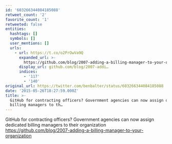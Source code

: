 ```yaml
---
id: '603266344084185088'
retweet_count: '2'
favorite_count: '1'
retweeted: false
entities:
  hashtags: []
  symbols: []
  user_mentions: []
  urls:
    - url: https://t.co/o2PrOwVa9Q
      expanded_url: >-
        https://github.com/blog/2007-adding-a-billing-manager-to-your-organization
      display_url: github.com/blog/2007-addi…
      indices:
        - '117'
        - '140'
original_url: https://twitter.com/benbalter/status/603266344084185088
date: '2015-05-26T18:27:59.000Z'
title: >-
  GitHub for contracting officers? Government agencies can now assign dedicated
  billing managers to th…
---
```


GitHub for contracting officers? Government agencies can now assign dedicated billing managers to their organization https://github.com/blog/2007-adding-a-billing-manager-to-your-organization